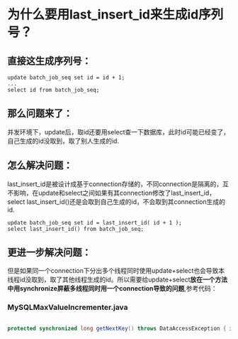 # 为什么要用last\_insert\_id来生成id序列号？

## 直接这生成序列号：

```
update batch_job_seq set id = id + 1;
...
select id from batch_job_seq;
```

## **那么问题来了：**

并发环境下，update后，取id还要用select查一下数据库，此时id可能已经变了，自己生成的id没取到，取了别人生成的id.

## **怎么解决问题：**

last\_insert\_id是被设计成基于connection存储的，不同connection是隔离的，互不影响，在update和select之间如果有其connection修改了last\_insert\_id，select last\_insert\_id\(\)还是会取到自己生成的id，不会取到其connection生成的id.

```
update batch_job_seq set id = last_insert_id( id + 1 );
select last_insert_id() from batch_job_seq;
```

## 更进一步解决问题：

但是如果同一个connection下分出多个线程同时使用update+select也会导致本线程id没取到，取了其他线程生成的id。所以需要给update+select**放在一个方法中用synchronize屏蔽多线程同时用一个connection导致的问题**,参考代码：

### MySQLMaxValueIncrementer.java

```java

protected synchronized long getNextKey() throws DataAccessException { if (this.maxId == this.nextId) { /* * Need to use straight JDBC code because we need to make sure that the insert and select * are performed on the same connection (otherwise we can't be sure that last_insert_id() * returned the correct value) */ Connection con = DataSourceUtils.getConnection(getDataSource()); Statement stmt = null; try { stmt = con.createStatement(); DataSourceUtils.applyTransactionTimeout(stmt, getDataSource()); // Increment the sequence column... String columnName = getColumnName(); stmt.executeUpdate("update "+ getIncrementerName() + " set " + columnName + " = last_insert_id(" + columnName + " + " + getCacheSize() + ")"); // Retrieve the new max of the sequence column... ResultSet rs = stmt.executeQuery(VALUE_SQL); try { if (!rs.next()) { throw new DataAccessResourceFailureException("last_insert_id() failed after executing an update"); } this.maxId = rs.getLong(1); } finally { JdbcUtils.closeResultSet(rs); } this.nextId = this.maxId - getCacheSize() + 1; } catch (SQLException ex) { throw new DataAccessResourceFailureException("Could not obtain last_insert_id()", ex); } finally { JdbcUtils.closeStatement(stmt); DataSourceUtils.releaseConnection(con, getDataSource()); } } else { this.nextId++; } return this.nextId;}

```

